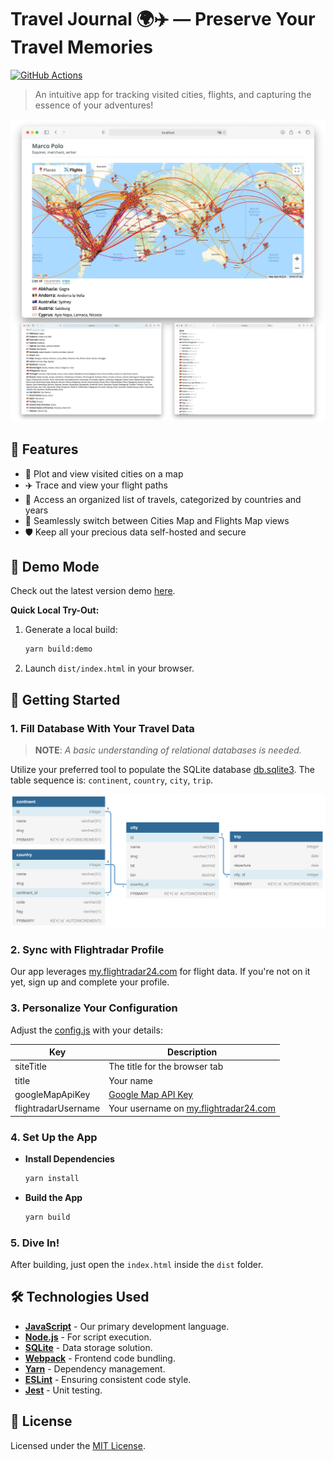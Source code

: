 # Travel Journal 🌍✈️ — Preserve Your Travel Memories

[![GitHub Actions](https://github.com/tsaplev/traveljournal/workflows/CI/badge.svg)](https://github.com/tsaplev/traveljournal/actions)

> An intuitive app for tracking visited cities, flights, and capturing the essence of your adventures!

![TravelJournal Preview](./preview.jpg)

## 🌟 Features

- 📍 Plot and view visited cities on a map
- ✈️ Trace and view your flight paths
- 📆 Access an organized list of travels, categorized by countries and years
- 🔄 Seamlessly switch between Cities Map and Flights Map views
- 🛡 Keep all your precious data self-hosted and secure

## 🎥 Demo Mode

Check out the latest version demo [here](https://tsaplev.github.io/TravelJournal).

**Quick Local Try-Out:**

1. Generate a local build:
   ```sh
   yarn build:demo
   ```
2. Launch `dist/index.html` in your browser.

## 🚀 Getting Started

### 1. Fill Database With Your Travel Data

> **NOTE**: _A basic understanding of relational databases is needed._

Utilize your preferred tool to populate the SQLite database [db.sqlite3](./db.sqlite3). The table sequence is: `continent`, `country`, `city`, `trip`.

![Database Schema](./dbschema.png)

### 2. Sync with Flightradar Profile

Our app leverages [my.flightradar24.com](https://my.flightradar24.com) for flight data. If you're not on it yet, sign up and complete your profile.

### 3. Personalize Your Configuration

Adjust the [config.js](src/view/config.js) with your details:

| Key                 | Description                                                                                   |
| ------------------- | --------------------------------------------------------------------------------------------- |
| siteTitle           | The title for the browser tab                                                                 |
| title               | Your name                                                                                     |
| googleMapApiKey     | [Google Map API Key](https://developers.google.com/maps/documentation/javascript/get-api-key) |
| flightradarUsername | Your username on [my.flightradar24.com](https://my.flightradar24.com/)                        |

### 4. Set Up the App

- **Install Dependencies**

  ```sh
  yarn install
  ```

- **Build the App**
  ```sh
  yarn build
  ```

### 5. Dive In!

After building, just open the `index.html` inside the `dist` folder.

## 🛠 Technologies Used

- **[JavaScript](https://developer.mozilla.org/en-US/docs/Web/JavaScript)** - Our primary development language.
- **[Node.js](https://nodejs.org/en/)** - For script execution.
- **[SQLite](https://www.sqlite.org/index.html)** - Data storage solution.
- **[Webpack](http://webpack.js.org)** - Frontend code bundling.
- **[Yarn](https://yarnpkg.com)** - Dependency management.
- **[ESLint](https://eslint.org)** - Ensuring consistent code style.
- **[Jest](https://jestjs.io)** - Unit testing.

## 📜 License

Licensed under the [MIT License](./LICENSE).
